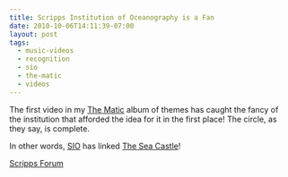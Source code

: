 ```yaml
---
title: Scripps Institution of Oceanography is a Fan
date: 2010-10-06T14:11:39-07:00
layout: post
tags:
  - music-videos
  - recognition
  - sio
  - the-matic
  - videos
---
```

The first video in my [The Matic](http://nebyoolae.com/albums/12) album of themes has caught the fancy of the institution that afforded the idea for it in the first place! The circle, as they say, is complete.

In other words, [SIO](http://sio.ucsd.edu) has linked [The Sea Castle](http://nebyoolae.com/songs/221)!

[Scripps Forum](http://sio.ucsd.edu/About/Venue_Rentals/Scripps_Forum/Galleries/)

<!--more-->
